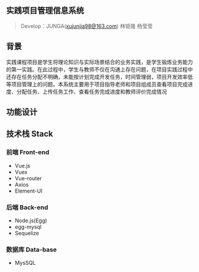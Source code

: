 ## 实践项目管理信息系统
>  Develop：JUNGA(xujunjia98@163.com) 林钜隆 杨莹莹

## 背景
实践课程项目是学生将理论知识与实际场景结合的业务实践，是学生锻炼业务能力的第一实践。在此过程中，学生与教师不仅在沟通上存在问题，在项目实践过程中还存在任务分配不明确，未能按计划完成开发任务，时间管理弱，项目开发效率低等项目管理上的问题。本系统主要用于项目指导老师和项目组成员查看项目完成进度、分配任务、上传任务工作、查看任务完成进度和教师评价完成情况

## 功能设计

## 技术栈 Stack

### 前端 Front-end
- Vue.js
- Vuex
- Vue-router
- Axios
- Element-UI

### 后端 Back-end
- Node.js(Egg)
- egg-mysql 
- Sequelize

### 数据库 Data-base
- MysSQL
